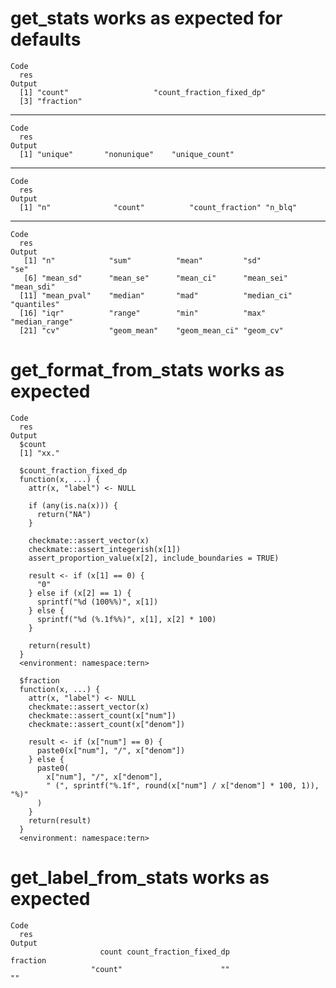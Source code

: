 # get_stats works as expected for defaults

    Code
      res
    Output
      [1] "count"                   "count_fraction_fixed_dp"
      [3] "fraction"               

---

    Code
      res
    Output
      [1] "unique"       "nonunique"    "unique_count"

---

    Code
      res
    Output
      [1] "n"              "count"          "count_fraction" "n_blq"         

---

    Code
      res
    Output
       [1] "n"            "sum"          "mean"         "sd"           "se"          
       [6] "mean_sd"      "mean_se"      "mean_ci"      "mean_sei"     "mean_sdi"    
      [11] "mean_pval"    "median"       "mad"          "median_ci"    "quantiles"   
      [16] "iqr"          "range"        "min"          "max"          "median_range"
      [21] "cv"           "geom_mean"    "geom_mean_ci" "geom_cv"     

# get_format_from_stats works as expected

    Code
      res
    Output
      $count
      [1] "xx."
      
      $count_fraction_fixed_dp
      function(x, ...) {
        attr(x, "label") <- NULL
      
        if (any(is.na(x))) {
          return("NA")
        }
      
        checkmate::assert_vector(x)
        checkmate::assert_integerish(x[1])
        assert_proportion_value(x[2], include_boundaries = TRUE)
      
        result <- if (x[1] == 0) {
          "0"
        } else if (x[2] == 1) {
          sprintf("%d (100%%)", x[1])
        } else {
          sprintf("%d (%.1f%%)", x[1], x[2] * 100)
        }
      
        return(result)
      }
      <environment: namespace:tern>
      
      $fraction
      function(x, ...) {
        attr(x, "label") <- NULL
        checkmate::assert_vector(x)
        checkmate::assert_count(x["num"])
        checkmate::assert_count(x["denom"])
      
        result <- if (x["num"] == 0) {
          paste0(x["num"], "/", x["denom"])
        } else {
          paste0(
            x["num"], "/", x["denom"],
            " (", sprintf("%.1f", round(x["num"] / x["denom"] * 100, 1)), "%)"
          )
        }
        return(result)
      }
      <environment: namespace:tern>
      

# get_label_from_stats works as expected

    Code
      res
    Output
                        count count_fraction_fixed_dp                fraction 
                      "count"                      ""                      "" 

